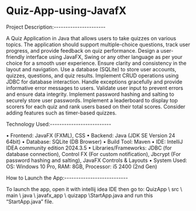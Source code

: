 # Quiz-App-using-JavafX

Project Description:---------------------- 

A Quiz Application in Java that allows users to take quizzes on various topics. The application should support multiple-choice questions, track user progress, and provide feedback on quiz performance.
Design a user-friendly interface using JavaFX, Swing or any other language as per your choice for a smooth user experience.
Ensure clarity and consistency in the layout and navigation.
Use a database (SQLite) to store user accounts, quizzes, questions, and quiz
results. Implement CRUD operations using JDBC for database interaction.
Handle exceptions gracefully and provide informative error messages to users. Validate user input to prevent errors and ensure data integrity.
Implement password hashing and salting to securely store user passwords.
Implement a leaderboard to display top scorers for each quiz and rank users based on their total scores. Consider adding features such as timer-based quizzes.

Technology Used:--------------------------

•	Frontend: JavaFX (FXML), CSS
•	Backend: Java (JDK SE Version 24 64bit)
•	Database: SQLite (DB Browser)
•	Build Tool: Maven
•	IDE: IntelliJ IDEA community edition 2024.3.5
•	Libraries/Frameworks:
	  JDBC (for database connection),
	  Control FX (For custom notification),
	  Jbcrypt (For password hashing and salting),
	  JavaFX Controls & Layouts
• System Used: OS: Windows 10 Pro, RAM: 8GB, Processor: i5 2400 (2nd Gen) 


How to Launch the App:---------------------------

To launch the app, open it with intellij idea IDE then go to: QuizApp \ src \ main \ java \ javafx_app \ quizapp \StartApp.java
and run this “StartApp.java” file.
